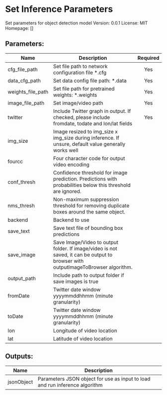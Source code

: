 # Set Inference Parameters
Set parameters for object detection model
Version: 0.0.1
License: MIT
Homepage: []

## Parameters:
Name|Description|Required
---|---|:---:
cfg_file_path|Set file path to network configuration file *.cfg|Yes
data_cfg_path|Set data config file path: *.data|Yes
weights_file_path|Set file path for pretrained weights: *.weights|Yes
image_file_path|Set image/video path|Yes
twitter|Include Twitter graph in output. If checked, please include fromdate, todate and lon/lat fields|Yes
img_size|Image resized to img_size x img_size during inference. If unsure, default value generally works well|
fourcc|Four character code for output video encoding|
conf_thresh|Confidence threshold for image prediction. Predictions with probabilities below this threshold are ignored.|
nms_thresh|Non-maximum suppression threshold for removing duplicate boxes around the same object.|
backend|Backend to use|
save_text|Save text file of bounding box predictions|
save_image|Save Image/Video to output folder. If image/video is not saved, it can be output to browser with outputImageToBrowser algorithm.|
output_path|Include path to output folder if save images is true|
fromDate|Twitter date window yyyymmddhhmm (minute granularity)|
toDate|Twitter date window yyyymmddhhmm (minute granularity)|
lon|Longitude of video location|
lat|Latitude of video location|

## Outputs:
Name|Description
---|---
jsonObject|Parameters JSON object for use as input to load and run inference algorithm
